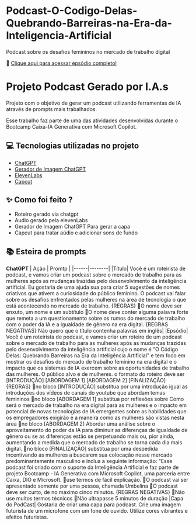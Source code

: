 # Podcast-O-Codigo-Delas-Quebrando-Barreiras-na-Era-da-Inteligencia-Artificial
Podcast sobre os desafios femininos no mercado de trabalho digital

📕 [Clique aqui para acessar epsódio completo!](https://github.com/UmbelinaMoura/E-book_De_Dentro_Para_Fora/blob/e7222fc7330b8f9fb163480e34eada35bc5fe088/PROJETO%20E-BOOK%20BOOTCAMP%20REVISADO.pdf)


# Projeto Podcast Gerado por I.A.s

Projeto com o objetivo de gerar um podcast utilizando ferramentas de IA através de prompts mais trabalhados.

Esse trabalho faz parte de uma das atividades desenvolvidas durante o Bootcamp Caixa-IA Generativa com Microsoft Copilot.

## 💻 Tecnologias utilizadas no projeto

- [ChatGPT](https://chat.openai.com/) 
- [Gerador de Imagem ChatGPT](https://chatgpt.com/g/g-pmuQfob8d-image-generator)
- [ElevenLabs](https://beta.elevenlabs.io/)
- [Capcut](https://www.capcut.com/pt-br/)

## ✨ Como foi feito ?

- Roteiro gerado via chatgpt
- Audio gerado pela elevenLabs
- Gerador de Imagem ChatGPT Para gerar a capa
- Capcut para tratar aúdio e adicionar sons de fundo


## 📚 Esteira de prompts

**ChatGPT**
| Ação | Promtp |
|------|--------|
|Título| Você é um roteirista de podcast, e vamos criar um podcast sobre o mercado de trabalho para as mulheres após as mudanças trazidas pelo desenvolvimento da inteligência artificial. Eu gostaria de uma ajuda sua para criar 5 sugestões de nomes criativos que ativem a curiosidade do público feminino. 
O podcast vai falar sobre os desafios enfrentados pelas mulheres na área de tecnologia o que está acontecendo no mercado de trabalho. 
{REGRAS}
O nome deve ser enxuto, um nome e um subtítulo
O nome deve conter alguma palavra forte que remeta a um questionamento sobre os rumos do mercado de trabalho com o poder da IA e a igualdade de gênero na era digital.
{REGRAS NEGATIVAS}
Não quero que o título contenha palavras em inglês|
|Epsódio| Você é um roteirista de podcast, e vamos criar um roteiro de um podcast sobre o mercado de trabalho para as mulheres após as mudanças trazidas pelo desenvolvimento da inteligência artificial cujo o nome é "O Código Delas: Quebrando Barreiras na Era da Inteligência Artificial" e tem foco em mostrar os desafios do mercado de trabalho feminino na era digital e o impacto que os sistemas de IA exercem sobre as oportunidades de trabalho das mulheres. O público alvo é de mulheres. 
o formato do roteiro deve ser [INTRODUÇÃO] [ABORDAGEM 1] [ABORDAGEM 2] [FINALIZAÇÃO]
{REGRAS}
no bloco [INTRODUÇÃO] substitua por uma introdução igual as introduções dos vídeos de canais do youtube que abordam temas femininos
no bloco [ABORDAGEM 1] substitua por reflexões sobre Como será o mercado de trabalho na era digital para as mulheres e o impacto em potencial de novas tecnologias de IA emergentes sobre as habilidades que os empregadores exigirão e a maneira como as mulheres são vistas nesta área
no bloco [ABORDAGEM 2] Abordar uma análise sobre o aproveitamento do poder da IA para diminuir as diferenças de igualdade de gênero ou se as diferenças estão se perpetuando mais ou, pior ainda, aumentando a medida que o mercado de trabalho se torna cada dia mais digital. 
no bloco [FINALIZAÇÃO] substitua por uma despedida incentivando as mulheres a buscarem sua colocação nesse mercado predominantemente masculino e inclua a seguinte informação: “Esse podcast foi criado com o suporte da Inteligência Artificial e faz parte de projeto Bootcamp - IA Generativa com Microsoft Copilot, uma parceria entre Caixa, DIO e Microsoft. 
use termos de fácil explicação.
O podcast vai ser apresentado somente por uma pessoa, chamada Umbelina
O podcast deve ser curto, de no máximo cinco minutos. 
{REGRAS NEGATIVAS}
Não use muitos termos técnicos
Não ultrapasse 5 minutos de duração
|Capa do PodCast| Gostaria de criar uma capa para podcast. Crie uma imagem futurista de um microfone com um fone de ouvido. Utilize cores vibrantes e efeitos futuristas.
